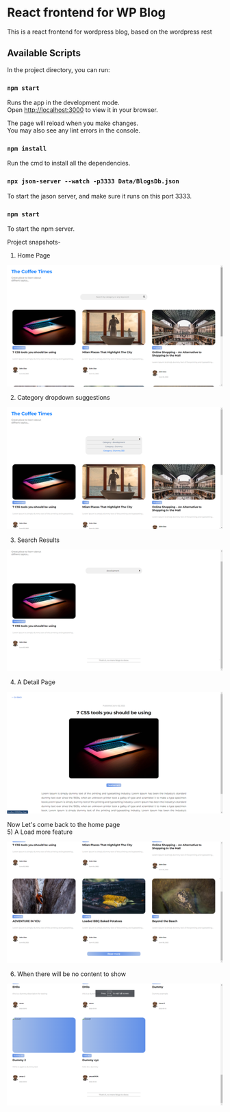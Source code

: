 # React frontend for WP Blog

This is a react frontend for wordpress blog, based on the wordpress rest 

## Available Scripts

In the project directory, you can run:

### `npm start`

Runs the app in the development mode.\
Open [http://localhost:3000](http://localhost:3000) to view it in your browser.

The page will reload when you make changes.\
You may also see any lint errors in the console.

### `npm install`

Run the cmd to install all the dependencies.

### `npx json-server --watch -p3333 Data/BlogsDb.json`

To start the jason server, and make sure it runs on this port 3333.

### `npm start`
To start the npm server.


Project snapshots-

1) Home Page
 <p align = "center">
  <img src="Screenshot/Homepage1.png" alt="Homepage1">
</p>

2) Category dropdown suggestions
<p align = "center">
  <img src="Screenshot/Dropdown.png" alt="Homepage1">
</p>

3) Search Results
<p align = "center">
  <img src="Screenshot/SearchResult.png" alt="Homepage1">
</p>

4) A Detail Page
<p align = "center">
  <img src="Screenshot/DetailPage.png" alt="Homepage1">
</p>

Now Let's come back to the home page <br />
5) A Load more feature
<p align = "center">
  <img src="Screenshot/LoadMore.png" alt="Homepage1">
</p>

6) When there will be no content to show
<p align = "center">
  <img src="Screenshot/End.png" alt="Homepage1">
</p>